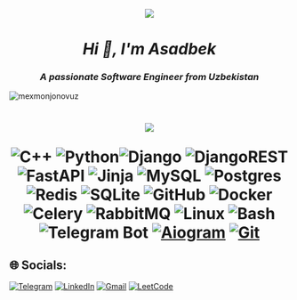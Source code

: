 
<p align="center"><img src="https://github-readme-quotes-bay.vercel.app/quote?theme=dark&animation=grow_out_in"></p>
<h1 align="center"><em><strong>Hi 👋, I'm Asadbek</strong></em></h1>
<h3 align="center"><em>A passionate Software Engineer from Uzbekistan</em></h3>
<p align="center">
</p>
<p>
<p align="left"> <img src="https://komarev.com/ghpvc/?username=mexmonjonovuz&label=Profile%20views&color=0e75b6&style=flat" alt="mexmonjonovuz" /> </p>
<h1 align="center"><img src="https://profile-readme-generator.com/assets/snake.svg"</h1>
</p>


![C++](https://img.shields.io/badge/c++-%2300599C.svg?style=for-the-badge&logo=c%2B%2B&logoColor=white) ![Python](https://img.shields.io/badge/python-3670A0?style=for-the-badge&logo=python&logoColor=ffdd54)![Django](https://img.shields.io/badge/django-%23092E20.svg?style=for-the-badge&logo=django&logoColor=white) ![DjangoREST](https://img.shields.io/badge/DJANGO-REST-ff1709?style=for-the-badge&logo=django&logoColor=white&color=ff1709&labelColor=gray) ![FastAPI](https://img.shields.io/badge/FastAPI-005571?style=for-the-badge&logo=fastapi) ![Jinja](https://img.shields.io/badge/jinja-white.svg?style=for-the-badge&logo=jinja&logoColor=black) ![MySQL](https://img.shields.io/badge/mysql-4479A1.svg?style=for-the-badge&logo=mysql&logoColor=white) ![Postgres](https://img.shields.io/badge/postgres-%23316192.svg?style=for-the-badge&logo=postgresql&logoColor=white) ![Redis](https://img.shields.io/badge/redis-%23DD0031.svg?style=for-the-badge&logo=redis&logoColor=white) ![SQLite](https://img.shields.io/badge/sqlite-%2307405e.svg?style=for-the-badge&logo=sqlite&logoColor=white) ![GitHub](https://img.shields.io/badge/github-%23121011.svg?style=for-the-badge&logo=github&logoColor=white) ![Docker](https://img.shields.io/badge/docker-%230db7ed.svg?style=for-the-badge&logo=docker&logoColor=white) ![Celery](https://img.shields.io/badge/celery-%2348B685.svg?style=for-the-badge&logo=celery&logoColor=white) ![RabbitMQ](https://img.shields.io/badge/rabbitmq-%23FF6600.svg?style=for-the-badge&logo=rabbitmq&logoColor=white) ![Linux](https://img.shields.io/badge/linux-%23FCC624.svg?style=for-the-badge&logo=linux&logoColor=black) ![Bash](https://img.shields.io/badge/bash-%234EAA25.svg?style=for-the-badge&logo=gnu-bash&logoColor=white) ![Telegram Bot](https://img.shields.io/badge/telegram-bot-%232CA5E0.svg?style=for-the-badge&logo=telegram&logoColor=white) [![Aiogram](https://img.shields.io/badge/aiogram-%232CA5E0.svg?style=for-the-badge&logo=telegram&logoColor=white)](https://github.com/aiogram/aiogram) [![Git](https://img.shields.io/badge/Git-%23F05032.svg?style=for-the-badge&logo=git&logoColor=white)](https://git-scm.com/)












## 🌐 Socials:

[![Telegram](https://img.shields.io/badge/Telegram-%231DA1F2.svg?logo=Telegram&logoColor=white)](https://mexmonjonovuz.t.me/) [![LinkedIn](https://img.shields.io/badge/LinkedIn-%230077B5.svg?logo=linkedin&logoColor=white)](https://linkedin.com/in/mexmonjonovuz)  [![Gmail](https://img.shields.io/badge/asadbekmehmonjonov5@gmail.com-%230077B5.svg?logo=google&logoColor=white)](mailto:asadbekmehmonjonov5@gmail.com) [![LeetCode](https://img.shields.io/badge/LeetCode-%231DA1F2.svg?logo=leetcode&logoColor=ffdd54)](https://leetcode.com/mexmonjonovuz)







